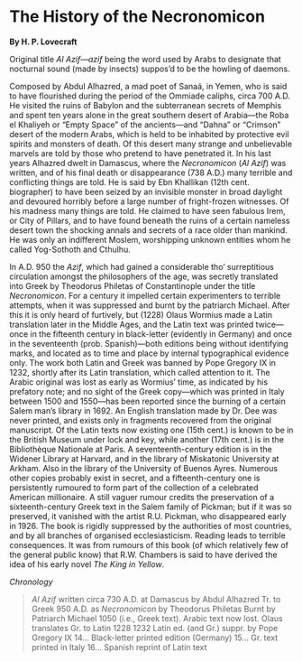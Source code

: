 # The History of the Necronomicon

**By H. P. Lovecraft**

Original title *Al Azif—azif* being the word used by Arabs to designate
that nocturnal sound (made by insects) suppos’d to be the howling of
daemons.

Composed by Abdul Alhazred, a mad poet of
Sanaá, in Yemen, who is said to have flourished during the period of the
Ommiade caliphs, circa 700 A.D. He visited the ruins of Babylon and the
subterranean secrets of Memphis and spent ten years alone in the great
southern desert of Arabia—the Roba el Khaliyeh or “Empty Space” of the
ancients—and “Dahna” or “Crimson” desert of the modern Arabs, which is
held to be inhabited by protective evil spirits and monsters of death.
Of this desert many strange and unbelievable marvels are told by those
who pretend to have penetrated it. In his last years Alhazred dwelt in
Damascus, where the *Necronomicon* (*Al Azif*) was written, and of his
final death or disappearance (738 A.D.) many terrible and conflicting
things are told. He is said by Ebn Khallikan (12th cent. biographer) to
have been seized by an invisible monster in broad daylight and devoured
horribly before a large number of fright-frozen witnesses. Of his
madness many things are told. He claimed to have seen fabulous Irem, or
City of Pillars, and to have found beneath the ruins of a certain
nameless desert town the shocking annals and secrets of a race older
than mankind. He was only an indifferent Moslem, worshipping unknown
entities whom he called Yog-Sothoth and Cthulhu.

In A.D. 950 the *Azif*, which had gained a
considerable tho’ surreptitious circulation amongst the philosophers of
the age, was secretly translated into Greek by Theodorus Philetas of
Constantinople under the title *Necronomicon*. For a century it impelled
certain experimenters to terrible attempts, when it was suppressed and
burnt by the patriarch Michael. After this it is only heard of
furtively, but (1228) Olaus Wormius made a Latin translation later in
the Middle Ages, and the Latin text was printed twice—once in the
fifteenth century in black-letter (evidently in Germany) and once in the
seventeenth (prob. Spanish)—both editions being without identifying
marks, and located as to time and place by internal typographical
evidence only. The work both Latin and Greek was banned by Pope Gregory
IX in 1232, shortly after its Latin translation, which called attention
to it. The Arabic original was lost as early as Wormius’ time, as
indicated by his prefatory note; and no sight of the Greek copy—which
was printed in Italy between 1500 and 1550—has been reported since the
burning of a certain Salem man’s library in 1692. An English translation
made by Dr. Dee was never printed, and exists only in fragments
recovered from the original manuscript. Of the Latin texts now existing
one (15th cent.) is known to be in the British Museum under lock and
key, while another (17th cent.) is in the Bibliothèque Nationale at
Paris. A seventeenth-century edition is in the Widener Library at
Harvard, and in the library of Miskatonic University at Arkham. Also in
the library of the University of Buenos Ayres. Numerous other copies
probably exist in secret, and a fifteenth-century one is persistently
rumoured to form part of the collection of a celebrated American
millionaire. A still vaguer rumour credits the preservation of a
sixteenth-century Greek text in the Salem family of Pickman; but if it
was so preserved, it vanished with the artist R.U. Pickman, who
disappeared early in 1926. The book is rigidly suppressed by the
authorities of most countries, and by all branches of organised
ecclesiasticism. Reading leads to terrible consequences. It was from
rumours of this book (of which relatively few of the general public
know) that R.W. Chambers is said to have derived the idea of his early
novel *The King in Yellow*.

*Chronology*

> *Al Azif* written circa 730 A.D. at Damascus by Abdul Alhazred
> Tr. to Greek 950 A.D. as *Necronomicon* by Theodorus Philetas
> Burnt by Patriarch Michael 1050 (i.e., Greek text). Arabic text now lost.
> Olaus translates Gr. to Latin 1228
> 1232 Latin ed. (and Gr.) suppr. by Pope Gregory IX
> 14... Black-letter printed edition (Germany)
> 15... Gr. text printed in Italy
> 16... Spanish reprint of Latin text
